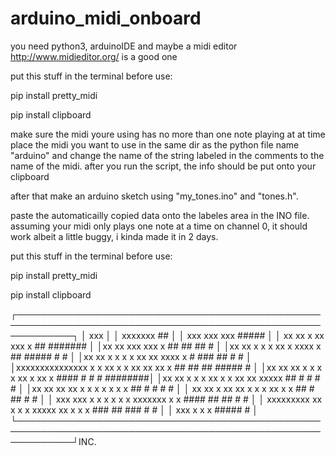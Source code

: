 # arduino_midi_onboard

you need python3, arduinoIDE and maybe a midi editor http://www.midieditor.org/ is a good one

put this stuff in the terminal before use:

pip install pretty_midi

pip install clipboard


make sure the midi youre using has no more than one note playing at at time
place the midi you want to use in the same dir as the python file name "arduino" and change the name of the string labeled in the comments to the name of the midi.
after you run the script, the info should be put onto your clipboard

after that make an arduino sketch using "my_tones.ino" and "tones.h".

paste the automaticailly copied data onto the labeles area in the INO file.
assuming your midi only plays one note at a time on channel 0, it should work albeit a little buggy, i kinda made it in 2 days.


put this stuff in the terminal before use:

pip install pretty_midi

pip install clipboard

 ┌─────────────────────────────────────────────────────────────────────────────────────────────────────────────┐
 │      xxx                                                                                                    │
 │    xxxxxxx                                                                     ##                           │
 │  xxx     xxx                      xxx                                     #####                             │
 │ xx         xx        x      xx    xxx                       x           ##                    #######       │
 │xx           xx      xxx    xxx                              x          ##               ##    ##       #    │
 │xx           xx      x x    x xx    x       xxxx             x         ##              #####    #       #    │
 │xx           xx      x  x   x  x    xx     xx      xxxx      x         #             ###   ##   #       #    │
 │xxxxxxxxxxxxxxx      x  x  xx   x    x   xx       xx  xx     x         ##           ##      ##  #####   #    │
 │xx           xx     xx   x x    x    x  xx        x    xx    x          ####        #        #  #    ########│
 │xx           xx     x    x x    xx   x  x        xx    xx    xxxxx          ##     #         #  #       #    │
 │xx           xx    xx     xx     x   x  x        x      x    x   x           ##    #         #  #       #    │
 │ xx         xx     x      xx     xx  x x         x     xx    x   x          ##     #        ##  #       #    │
 │  xxx     xxx      x       x      x  x  x        x xxxxxxx   x    x     ####       ##      ##   #       #    │
 │   xxxxxxxxx      xx       x      x  x  xxxxx     xx     x   x    x   ###           ##   ###    #       #    │
 │      xxx         x                                          x    x                  #####              #    │
 └─────────────────────────────────────────────────────────────────────────────────────────────────────────────┘INC.

